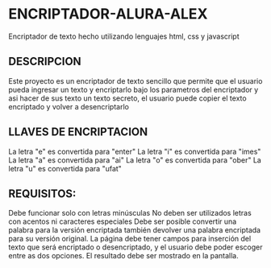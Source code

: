 # ENCRIPTADOR-ALURA-ALEX
Encriptador de texto hecho utilizando lenguajes html, css y javascript
## DESCRIPCION
Este proyecto es un encriptador de texto sencillo que permite que el usuario pueda ingresar un texto y encriptarlo bajo los parametros del encriptador y asi hacer de sus texto un texto secreto, el usuario puede copier el texto encriptado y volver a desencriptarlo
## LLAVES DE ENCRIPTACION
La letra "e" es convertida para "enter"
La letra "i" es convertida para "imes"
La letra "a" es convertida para "ai"
La letra "o" es convertida para "ober"
La letra "u" es convertida para "ufat"
## REQUISITOS:
Debe funcionar solo con letras minúsculas
No deben ser utilizados letras con acentos ni caracteres especiales
Debe ser posible convertir una palabra para la versión encriptada también devolver una palabra encriptada para su versión original.
La página debe tener campos para
inserción del texto que será encriptado o desencriptado, y el usuario debe poder escoger entre as dos opciones.
El resultado debe ser mostrado en la pantalla.
